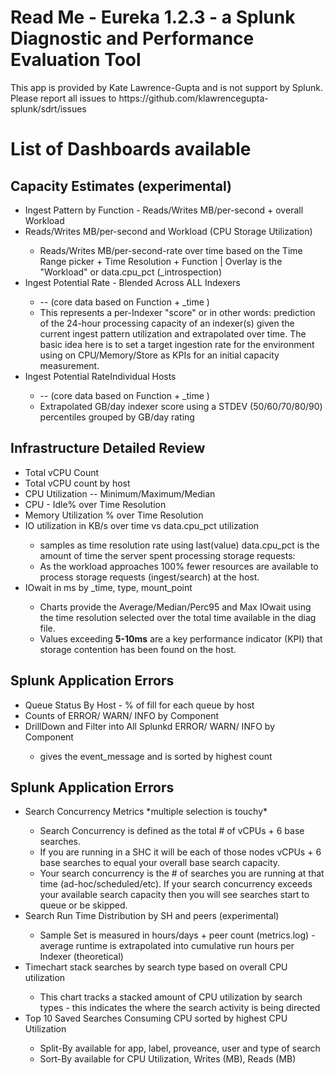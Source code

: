 <html>
  <body>
    <h1>Read Me - Eureka 1.2.3 - a Splunk Diagnostic and Performance Evaluation Tool</h1>
    <p>This app is provided by Kate Lawrence-Gupta and is not support by Splunk.
      Please report all issues to https://github.com/klawrencegupta-splunk/sdrt/issues</p>
  <h1> List of Dashboards available</h1>
    <h2>Capacity Estimates (experimental)</h2>
    <ul>
      <li>Ingest Pattern by Function - Reads/Writes
        MB/per-second + overall Workload</li>
      <li>Reads/Writes MB/per-second and Workload (CPU Storage
          Utilization) </li>
      <ul>
        <li>Reads/Writes MB/per-second-rate over time based on the Time
          Range picker + Time Resolution + Function | Overlay is the "Workload"
          or data.cpu_pct (_introspection)</li>
      </ul>
      <li> Ingest Potential Rate - Blended  Across
          ALL Indexers </li>
      <ul>
        <li>-- (core data based on Function + _time )</li>
        <li>This represents a per-Indexer "score" or in other words:
          prediction of the 24-hour processing capacity of an indexer(s) given
          the current ingest pattern utilization and extrapolated over time. The
          basic idea here is to set a target ingestion rate for the environment
          using on CPU/Memory/Store as KPIs for an initial capacity measurement.</li>
      </ul>
      <li>Ingest Potential RateIndividual Hosts </li>
      <ul>
        <li>-- (core data based on Function + _time )</li>
        <li>Extrapolated GB/day indexer score using a STDEV (50/60/70/80/90)
          percentiles grouped by GB/day rating</li>
      </ul>
    </ul>
    <p> </p>
    <h2>Infrastructure Detailed Review</h2>
    <ul>
      <li>Total vCPU Count</li>
      <li>Total vCPU count by host</li>
      <li>CPU Utilization -- Minimum/Maximum/Median</li>
      <li>CPU - Idle% over Time Resolution</li>
      <li>Memory Utilization % over Time Resolution</li>
      <li>IO utilization in KB/s over time vs data.cpu_pct utilization </li>
      <ul>
        <li>samples as time resolution rate using last(value) data.cpu_pct is
          the amount of time the server spent processing storage requests: </li>
        <li>As the workload approaches 100% fewer resources are available to
          process storage requests (ingest/search) at the host.</li>
      </ul>
      <li>IOwait in ms by _time, type, mount_point</li>
      <ul>
        <li>Charts provide the Average/Median/Perc95 and Max IOwait using the
          time resolution selected over the total time available in the diag
          file. </li>
        <li>Values exceeding <b>5-10ms</b> are a key performance indicator
          (KPI) that storage contention has been found on the host.</li>
      </ul>
    </ul>
    <h2>Splunk Application Errors</h2>
    <ul>
      <li>Queue Status By Host - % of fill for each queue by host</li>
      <li>Counts of ERROR/ WARN/ INFO by Component</li>
      <li>DrillDown and Filter into All Splunkd ERROR/ WARN/ INFO by Component
      </li>
      <ul>
        <li>gives the event_message and is sorted by highest count</li>
      </ul>
    </ul>
    <h2> Splunk Application Errors</h2>
    <ul>
      <li> Search Concurrency Metrics *multiple selection is touchy*</li>
      <ul>
        <li>Search Concurrency is defined as the total # of vCPUs + 6 base
          searches. </li>
        <li>If you are running in a SHC it will be each of those nodes vCPUs + 6
          base searches to equal your overall base search capacity. </li>
        <li>Your search concurrency is the # of searches you are running at that
          time (ad-hoc/scheduled/etc). If your search concurrency exceeds your
          available search capacity then you will see searches start to queue
          or be skipped.</li>
      </ul>
      <li>Search Run Time Distribution by SH and peers (experimental)</li>
      <ul>
        <li>Sample Set is measured in hours/days + peer count (metrics.log) -
          average runtime is extrapolated into cumulative run hours per Indexer
          (theoretical)</li>
      </ul>
      <li>Timechart stack searches by search type based on overall CPU
        utilization</li>
      <ul>
        <li>This chart tracks a stacked amount of CPU utilization by search
          types - this indicates the where the search activity is being directed</li>
      </ul>
      <li>Top 10 Saved Searches Consuming CPU sorted by highest CPU Utilization</li>
      <ul>
        <li>Split-By available for app, label, proveance, user and type of
          search</li>
        <li>Sort-By available for CPU Utilization, Writes (MB), Reads (MB)</li>
      </ul>
    </ul>
  </body>
</html>
